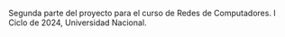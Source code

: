 Segunda parte del proyecto para el curso de Redes de Computadores. I Ciclo de 2024, Universidad Nacional.
